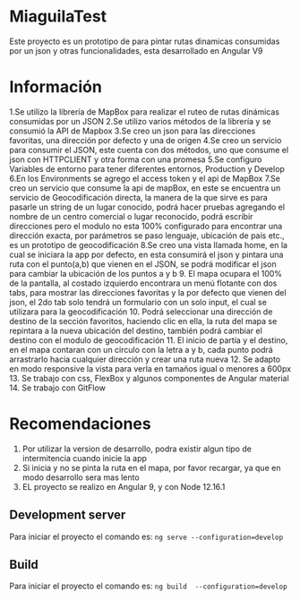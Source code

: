 
# MiaguilaTest

Este proyecto es un prototipo de para pintar rutas dinamicas consumidas por un json y otras funcionalidades, esta desarrollado en Angular V9

# Información

1.Se utilizo la librería de MapBox para realizar el ruteo de rutas dinámicas consumidas por un JSON
2.Se utilizo varios métodos de la librería y se consumió la API de Mapbox
3.Se creo un json para las direcciones favoritas, una dirección por defecto y una de origen
4.Se creo un servicio para consumir el JSON, este cuenta con dos métodos, uno que consume el json con HTTPCLIENT y otra forma con una promesa
5.Se configuro Variables de entorno para tener diferentes entornos, Production y Develop
6.En los Environments se agrego el access token y el api de MapBox
7.Se creo un servicio que consume la api de mapBox, en este se encuentra un servicio de Geocodificación directa, la manera de la que sirve es para pasarle un string de un lugar conocido, podrá hacer pruebas  agregando el nombre de un centro comercial o lugar reconocido, podrá escribir direcciones pero el modulo no esta 100% configurado para encontrar una dirección exacta,  por parámetros se paso lenguaje, ubicación de país etc., es un prototipo de geocodificación
8.Se creo una vista llamada home, en la cual se iniciara la app por defecto, en esta consumirá el json y pintara una ruta con el punto(a,b) que vienen en el JSON, se podrá modificar el json para cambiar la ubicación de los puntos a y b
9. El mapa ocupara el 100% de la pantalla, al costado izquierdo encontrara un menú flotante  con dos tabs, para mostrar las direcciones favoritas y la por defecto que vienen del json, el 2do tab solo tendrá un formulario con un solo input, el cual se utilizara para la geocodificación
10. Podrá seleccionar una dirección de destino de la sección  favoritos, haciendo clic en ella, la ruta del mapa se repintara a la nueva ubicación del destino, también podrá  cambiar el destino con el modulo de geocodificación
11. El  inicio de partía y el destino, en el mapa contaran con un circulo con la letra a y b, cada punto podrá arrastrarlo hacia cualquier dirección y crear una ruta nueva
12. Se adapto en modo responsive la vista para verla  en tamaños igual o menores a 600px
13. Se trabajo con css, FlexBox y algunos componentes de Angular material
14. Se trabajo con GitFlow

# Recomendaciones

1. Por utilizar la version de desarrollo, podra existir algun tipo de intermitencia cuando inicie la app
2. Si inicia y no se pinta la ruta en el mapa, por favor recargar, ya que  en modo desarrollo sera mas lento 
3. EL proyecto se realizo en Angular 9, y con Node 12.16.1


## Development server

Para iniciar el proyecto el comando es: `ng serve --configuration=develop`

## Build
Para iniciar el proyecto el comando es: `ng build  --configuration=develop`


